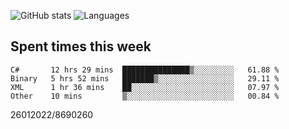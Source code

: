 ![GitHub stats](https://github-readme-stats.vercel.app/api?username=emipa606&theme=github_dark&show_icons=true) 
![Languages](https://github-readme-stats.vercel.app/api/top-langs/?username=emipa606&theme=github_dark&layout=compact)

## Spent times this week
<!--START_SECTION:waka-->

```text
C#       12 hrs 29 mins  ███████████████▒░░░░░░░░░   61.88 %
Binary   5 hrs 52 mins   ███████▒░░░░░░░░░░░░░░░░░   29.11 %
XML      1 hr 36 mins    ██░░░░░░░░░░░░░░░░░░░░░░░   07.97 %
Other    10 mins         ▒░░░░░░░░░░░░░░░░░░░░░░░░   00.84 %
```

<!--END_SECTION:waka-->


26012022/8690260
